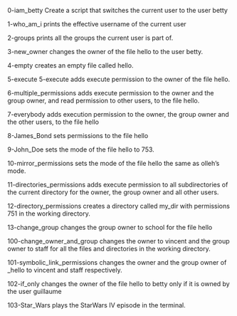 0-iam_betty Create a script that switches the current user to the user betty

1-who_am_i prints the effective username of the current user

2-groups prints all the groups the current user is part of.

3-new_owner changes the owner of the file hello to the user betty.

4-empty creates an empty file called hello.

5-execute 5-execute adds execute permission to the owner of the file hello.

6-multiple_permissions adds execute permission to the owner and the group owner, and read permission to other users, to the file hello.

7-everybody adds execution permission to the owner, the group owner and the other users, to the file hello

8-James_Bond sets permissions to the file hello

9-John_Doe sets the mode of the file hello to 753.

10-mirror_permissions sets the mode of the file hello the same as olleh’s mode.

11-directories_permissions adds execute permission to all subdirectories of the current directory for the owner, the group owner and all other users.

12-directory_permissions creates a directory called my_dir with permissions 751 in the working directory.

13-change_group changes the group owner to school for the file hello

100-change_owner_and_group  changes the owner to vincent and the group owner to staff for all the files and directories in the working directory.

101-symbolic_link_permissions changes the owner and the group owner of _hello to vincent and staff respectively.

102-if_only changes the owner of the file hello to betty only if it is owned by the user guillaume

103-Star_Wars plays the StarWars IV episode in the terminal.
